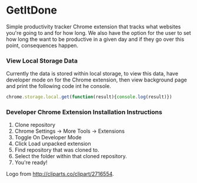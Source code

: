 # GetItDone
Simple productivity tracker Chrome extension that tracks what websites you're going to and for how long. We also have the option for the user to set how long the want to be productive in a given day and if they go over this point, consequences happen.

### View Local Storage Data
Currently the data is stored within local storage, to view this data, have developer mode on for the Chrome extension, then view background page and print the following code int he console.

```javascript
chrome.storage.local.get(function(result){console.log(result)})
```

### Developer Chrome Extension Installation Instructions
1. Clone repository
2. Chrome Settings -> More Tools -> Extensions
3. Toggle On Developer Mode
4. Click Load unpacked extension
5. Find repository that was cloned to. 
6. Select the folder within that cloned repository.
7. You're ready!

Logo from http://cliparts.co/clipart/2716554.
